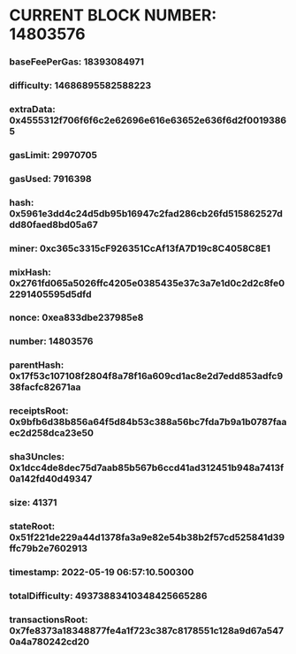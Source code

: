 # CURRENT BLOCK NUMBER: 14803576

### baseFeePerGas: 18393084971
### difficulty: 14686895582588223
### extraData: 0x4555312f706f6f6c2e62696e616e63652e636f6d2f00193865
### gasLimit: 29970705
### gasUsed: 7916398
### hash: 0x5961e3dd4c24d5db95b16947c2fad286cb26fd515862527ddd80faed8bd05a67
### miner: 0xc365c3315cF926351CcAf13fA7D19c8C4058C8E1
### mixHash: 0x2761fd065a5026ffc4205e0385435e37c3a7e1d0c2d2c8fe02291405595d5dfd
### nonce: 0xea833dbe237985e8
### number: 14803576
### parentHash: 0x17f53c107108f2804f8a78f16a609cd1ac8e2d7edd853adfc938facfc82671aa
### receiptsRoot: 0x9bfb6d38b856a64f5d84b53c388a56bc7fda7b9a1b0787faaec2d258dca23e50
### sha3Uncles: 0x1dcc4de8dec75d7aab85b567b6ccd41ad312451b948a7413f0a142fd40d49347
### size: 41371
### stateRoot: 0x51f221de229a44d1378fa3a9e82e54b38b2f57cd525841d39ffc79b2e7602913
### timestamp: 2022-05-19 06:57:10.500300
### totalDifficulty: 49373883410348425665286
### transactionsRoot: 0x7fe8373a18348877fe4a1f723c387c8178551c128a9d67a5470a4a780242cd20
